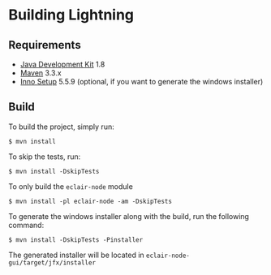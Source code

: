 # Building Lightning

## Requirements
- [Java Development Kit](http://www.oracle.com/technetwork/java/javase/downloads/jdk8-downloads-2133151.html) 1.8
- [Maven](https://maven.apache.org/download.cgi) 3.3.x
- [Inno Setup](http://www.jrsoftware.org/isdl.php) 5.5.9 (optional, if you want to generate the windows installer)

## Build
To build the project, simply run:
```shell
$ mvn install
```
To skip the tests, run:
```shell
$ mvn install -DskipTests
```
To only build the `eclair-node` module
```shell
$ mvn install -pl eclair-node -am -DskipTests
```
To generate the windows installer along with the build, run the following command:
```shell
$ mvn install -DskipTests -Pinstaller
```
The generated installer will be located in `eclair-node-gui/target/jfx/installer`
